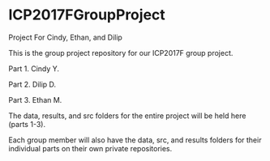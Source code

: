 # ICP2017FGroupProject
Project For Cindy, Ethan, and Dilip

This is the group project repository for our ICP2017F group project.

Part 1. Cindy Y.

Part 2. Dilip D.

Part 3. Ethan M.

The data, results, and src folders for the entire project will be held here (parts 1-3).

Each group member will also have the data, src, and results folders for their individual parts on their own private repositories.
